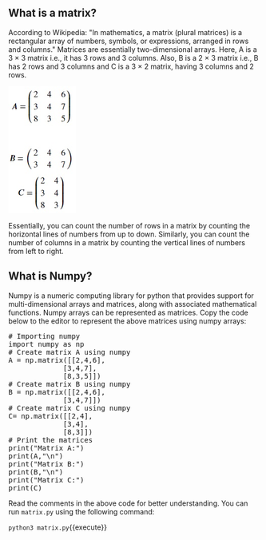 ## What is a matrix?
According to Wikipedia: "In mathematics, a matrix (plural matrices) is a rectangular array of numbers, symbols, or expressions, arranged in rows and columns." Matrices are essentially two-dimensional arrays. Here, A is a 3 × 3 matrix i.e., it has 3 rows and 3 columns. Also, B is a 2 × 3 matrix i.e., B has 2 rows and 3 columns and C is a 3 × 2 matrix, having 3 columns and 2 rows.   

![Matrix Example](./assets/matrixexample.jpg)

Essentially, you can count the number of rows in a matrix by counting the horizontal lines of numbers from up to down. Similarly, you can count the number of columns in a matrix by counting the vertical lines of numbers from left to right.

## What is Numpy?
Numpy is a numeric computing library for python that provides support for multi-dimensional arrays and matrices, along with associated mathematical functions. Numpy arrays can be represented as matrices. Copy the code below to the editor to represent the above matrices using numpy arrays:

<pre class="file" data-filename="matrix.py" data-target="replace">
# Importing numpy
import numpy as np
# Create matrix A using numpy
A = np.matrix([[2,4,6],
             [3,4,7],
             [8,3,5]])
# Create matrix B using numpy
B = np.matrix([[2,4,6],
             [3,4,7]])
# Create matrix C using numpy             
C= np.matrix([[2,4],
             [3,4],
             [8,3]])
# Print the matrices
print("Matrix A:")
print(A,"\n")
print("Matrix B:")
print(B,"\n")
print("Matrix C:")
print(C)
</pre>

Read the comments in the above code for better understanding. You can run `matrix.py` using the following command:

`python3 matrix.py`{{execute}}